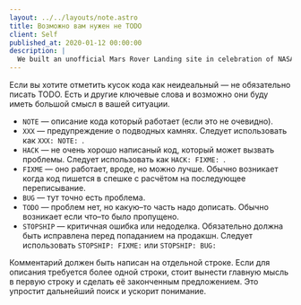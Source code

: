 ```yaml
---
layout: ../../layouts/note.astro
title: Возможно вам нужен не TODO
client: Self
published_at: 2020-01-12 00:00:00
description: |
  We built an unofficial Mars Rover Landing site in celebration of NASA’s Perseverance Rover.
---
```


Если вы хотите отметить кусок кода как неидеальный — не обязательно писать TODO. Есть и другие ключевые слова и возможно они буду иметь большой смысл в вашей ситуации.

* `NOTE` — описание кода который работает (если это не очевидно).
* `XXX` — предупреждение о подводных камнях. Следует использовать как `XXX: NOTE: `.
* `HACK` — не очень хорошо написаный код, который может вызвать проблемы. Следует использовать как `HACK: FIXME: `.
* `FIXME` — оно работает, вроде, но можно лучше. Обычно возникает когда код пишется в спешке с расчётом на последующее переписывание.
* `BUG` — тут точно есть проблема.
* `TODO` — проблем нет, но какую–то часть надо дописать. Обычно возникает если что–то было пропущено.
* `STOPSHIP` — критичная ошибка или недоделка. Обязательно должна быть исправлена перед попаданием на продакшн. Следует использовать `STOPSHIP: FIXME:` или `STOPSHIP: BUG:`

Комментарий должен быть написан на отдельной строке. Если для описания требуется более одной строки, стоит вынести главную мысль в первую строку и сделать её законченным предложением. Это упростит дальнейший поиск и ускорит понимание.